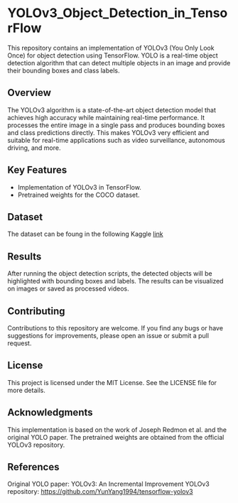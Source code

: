 # YOLOv3_Object_Detection_in_TensorFlow
This repository contains an implementation of YOLOv3 (You Only Look Once) for object detection using TensorFlow. YOLO is a real-time object detection algorithm that can detect multiple objects in an image and provide their bounding boxes and class labels.

## Overview
The YOLOv3 algorithm is a state-of-the-art object detection model that achieves high accuracy while maintaining real-time performance. It processes the entire image in a single pass and produces bounding boxes and class predictions directly. This makes YOLOv3 very efficient and suitable for real-time applications such as video surveillance, autonomous driving, and more.

## Key Features
- Implementation of YOLOv3 in TensorFlow.
- Pretrained weights for the COCO dataset.

## Dataset
The dataset can be foung in the following Kaggle [link](https://www.kaggle.com/datasets/aruchomu/data-for-yolo-v3-kernel)
## Results
After running the object detection scripts, the detected objects will be highlighted with bounding boxes and labels. The results can be visualized on images or saved as processed videos.

## Contributing
Contributions to this repository are welcome. If you find any bugs or have suggestions for improvements, please open an issue or submit a pull request.

## License
This project is licensed under the MIT License. See the LICENSE file for more details.

## Acknowledgments
This implementation is based on the work of Joseph Redmon et al. and the original YOLO paper. The pretrained weights are obtained from the official YOLOv3 repository.

## References
Original YOLO paper: YOLOv3: An Incremental Improvement
YOLOv3 repository: https://github.com/YunYang1994/tensorflow-yolov3
